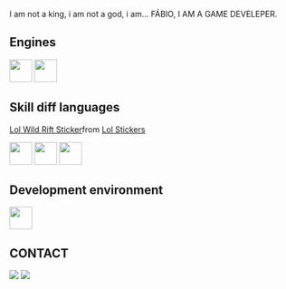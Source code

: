 I am not a king, i am not a god, i am... FÁBIO, I AM A GAME DEVELEPER.

##           Engines
<img loading="lazy" src="https://cdn.jsdelivr.net/gh/devicons/devicon@latest/icons/unity/unity-plain.svg" width="40" height="40" /> <img loading="lazy" src="https://cdn.jsdelivr.net/gh/devicons/devicon@latest/icons/godot/godot-original.svg" width="40" height="40" />

##           Skill diff languages
<div class="tenor-gif-embed" data-postid="23674322" data-share-method="host" data-aspect-ratio="1" data-width="100%"><a href="https://tenor.com/view/lol-wild-rift-mastery7-gif-23674322">Lol Wild Rift Sticker</a>from <a href="https://tenor.com/search/lol-stickers">Lol Stickers</a></div> <script type="text/javascript" async src="https://tenor.com/embed.js"></script>

<img loading="lazy" src="https://cdn.jsdelivr.net/gh/devicons/devicon@latest/icons/cplusplus/cplusplus-plain.svg" width="40" height="40" /> <img loading="lazy" src="https://cdn.jsdelivr.net/gh/devicons/devicon@latest/icons/c/c-plain.svg" width="40" height="40" /> <img loading="lazy" src="https://cdn.jsdelivr.net/gh/devicons/devicon@latest/icons/csharp/csharp-plain.svg" width="40" height="40" />

##           Development environment
<img loading="lazy" src="https://cdn.jsdelivr.net/gh/devicons/devicon@latest/icons/visualstudio/visualstudio-plain.svg" width="40" height="40" />


##           CONTACT
<a href="https://fabiogdsp" target="_blank"><img loading="lazy" src="https://img.shields.io/badge/-Instagram-%23E4405F?style=for-the-badge&logo=instagram&logoColor=white" target="_blank"></a>
<a href = "mailto:contato@galvaofabio2019@gmail.com"><img loading="lazy" src="https://img.shields.io/badge/Gmail-D14836?style=for-the-badge&logo=gmail&logoColor=white" target="_blank"></a>
